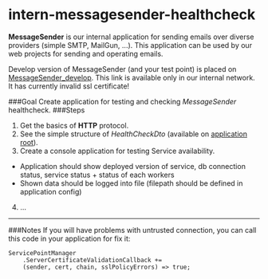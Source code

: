 # intern-messagesender-healthcheck

**MessageSender** is our internal application for sending emails over diverse providers (simple SMTP, MailGun, ...). This application can be used by our web projects for sending and operating emails.

Develop version of MessageSender (and your test point) is placed on [MessageSender_develop](https://10.0.1.221:9000). This link is available only in our internal network. It has currently invalid ssl certificate!

###Goal
Create application for testing and checking *MessageSender* healthcheck.
###Steps
1. Get the basics of **HTTP** protocol.
2. See the simple structure of *HealthCheckDto* (available on [application root](https://10.0.1.221:9000)).
3. Create a console application for testing Service availability.
  * Application should show deployed version of service, db connection status, service status + status of each workers
  * Shown data should be logged into file (filepath should be defined in application config)
4. ...

___
###Notes
If you will have problems with untrusted connection, you can call this code in your application for fix it:
```
ServicePointManager
    .ServerCertificateValidationCallback += 
    (sender, cert, chain, sslPolicyErrors) => true;
```
